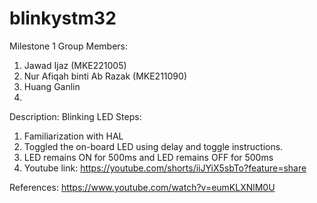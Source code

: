 # blinkystm32
Milestone 1
Group Members: 
1) Jawad Ijaz (MKE221005) 
2) Nur Afiqah binti Ab Razak (MKE211090)
3) Huang Ganlin
4) 

Description: Blinking LED
Steps:
1) Familiarization with HAL 
2) Toggled the on-board LED using delay and toggle instructions.
3)  LED remains ON for 500ms and LED remains OFF for 500ms
4)  Youtube link: https://youtube.com/shorts/iiJYiX5sbTo?feature=share

References: https://www.youtube.com/watch?v=eumKLXNlM0U
